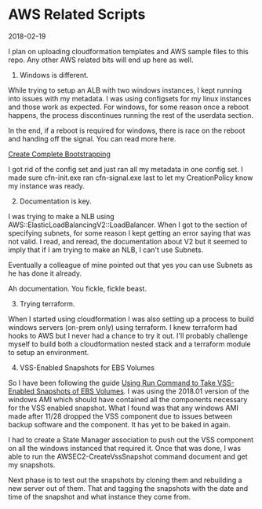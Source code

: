 # AWS Related Scripts

2018-02-19

I plan on uploading cloudformation templates and AWS sample files to this repo. Any other AWS related bits will end up here as well.

1. Windows is different.

  While trying to setup an ALB with two windows instances, I kept running into issues with my metadata. I was using configsets for my linux instances and those work as expected. For windows, for some reason once a reboot happens, the process discontinues running the rest of the userdata section.

  In the end, if a reboot is required for windows, there is race on the reboot and handing off the signal. You can read more here.

  [Create Complete Bootstrapping](https://aws.amazon.com/premiumsupport/knowledge-center/create-complete-bootstrapping/)

  I got rid of the config set and just ran all my metadata in one config set. I made sure cfn-init.exe ran cfn-signal.exe last to let my CreationPolicy know my instance was ready.

2. Documentation is key.

  I was trying to make a NLB using AWS::ElasticLoadBalancingV2::LoadBalancer. When I got to the section of specifying subnets, for some reason I kept getting an error saying that was not valid. I read, and reread, the documentation about V2 but it seemed to imply that if I am trying to make an NLB, I can't use Subnets.

  Eventually a colleague of mine pointed out that yes you can use Subnets as he has done it already.

  Ah documentation. You fickle, fickle beast.

3. Trying terraform.

  When I started using cloudformation I was also setting up a process to build windows servers (on-prem only) using terraform. I knew terraform had hooks to AWS but I never had a chance to try it out. I'll probably challenge myself to build both a cloudformation nested stack and a terraform module to setup an environment.

4. VSS-Enabled Snapshots for EBS Volumes

  So I have been following the guide [Using Run Command to Take VSS-Enabled Snapshots of EBS Volumes](https://docs.aws.amazon.com/systems-manager/latest/userguide/integration-vss.html). I was using the 2018.01 version of the windows AMI which should have contained all the components necessary for the VSS enabled snapshot. What I found was that any windows AMI made after 11/28 dropped the VSS component due to issues between backup software and the component. It has yet to be baked in again.

  I had to create a State Manager association to push out the VSS component on all the windows instanced that required it. Once that was done, I was able to run the AWSEC2-CreateVssSnapshot command document and get my snapshots.

  Next phase is to test out the snapshots by cloning them and rebuilding a new server out of them. That and tagging the snapshots with the date and time of the snapshot and what instance they come from.

